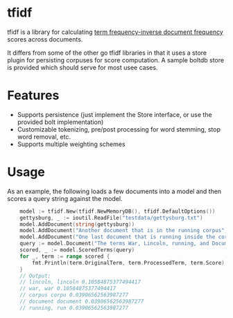 
tfidf
=========

tfidf is a library for calculating [term frequency-inverse document
frequency](https://en.wikipedia.org/wiki/Tf%E2%80%93idf) scores across
documents.

It differs from some of the other go tfidf libraries in that it uses a store
plugin for persisting corpuses for score computation.  A sample boltdb store is
provided which should serve for most usee cases.

Features
========

- Supports persistence (just implement the Store interface, or use the provided
  bolt implementation)
- Customizable tokenizing, pre/post processing for word stemming, stop word
  removal, etc.
- Supports multiple weighting schemes

Usage
=====

As an example, the following loads a few documents into a model and then
scores a query string against the model.  

```go
    model := tfidf.New(tfidf.NewMemoryDB(), tfidf.DefaultOptions())
    gettysburg, _ := ioutil.ReadFile("testdata/gettysburg.txt")
    model.AddDocument(string(gettysburg))
    model.AddDocument("Another document that is in the running corpus")
    model.AddDocument("One last document that is running inside the corpus")
    query := model.Document("The terms War, Lincoln, running, and Document are in the Corpus")
    scored, _ := model.ScoredTerms(query)
    for _, term := range scored {
        fmt.Println(term.OriginalTerm, term.ProcessedTerm, term.Score)
    }
    // Output:
    // lincoln, lincoln 0.10584875377494417
    // war, war 0.10584875377494417
    // corpus corpu 0.03906562563987277
    // document document 0.03906562563987277
    // running, run 0.03906562563987277

```

